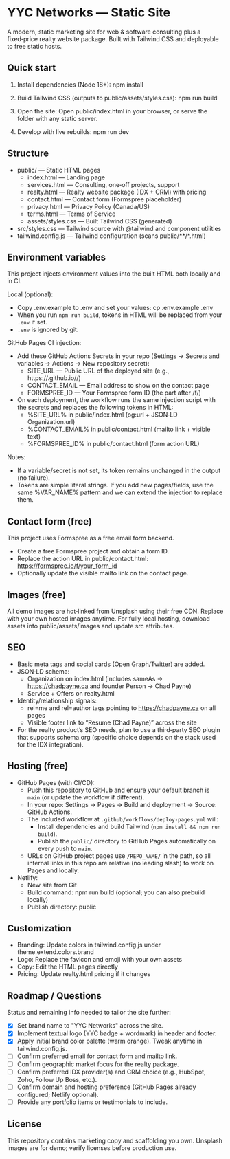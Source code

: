 # YYC Networks — Static Site

A modern, static marketing site for web & software consulting plus a fixed‑price realty website package. Built with Tailwind CSS and deployable to free static hosts.

## Quick start

1. Install dependencies (Node 18+):
   npm install

2. Build Tailwind CSS (outputs to public/assets/styles.css):
   npm run build

3. Open the site:
   Open public/index.html in your browser, or serve the folder with any static server.

4. Develop with live rebuilds:
   npm run dev

## Structure

- public/ — Static HTML pages
  - index.html — Landing page
  - services.html — Consulting, one‑off projects, support
  - realty.html — Realty website package (IDX + CRM) with pricing
  - contact.html — Contact form (Formspree placeholder)
  - privacy.html — Privacy Policy (Canada/US)
  - terms.html — Terms of Service
  - assets/styles.css — Built Tailwind CSS (generated)
- src/styles.css — Tailwind source with @tailwind and component utilities
- tailwind.config.js — Tailwind configuration (scans public/**/*.html)

## Environment variables

This project injects environment values into the built HTML both locally and in CI.

Local (optional):
- Copy .env.example to .env and set your values:
  cp .env.example .env
- When you run `npm run build`, tokens in HTML will be replaced from your `.env` if set.
- `.env` is ignored by git.

GitHub Pages CI injection:
- Add these GitHub Actions Secrets in your repo (Settings → Secrets and variables → Actions → New repository secret):
  - SITE_URL — Public URL of the deployed site (e.g., https://<user>.github.io/<repo>/)
  - CONTACT_EMAIL — Email address to show on the contact page
  - FORMSPREE_ID — Your Formspree form ID (the part after /f/)
- On each deployment, the workflow runs the same injection script with the secrets and replaces the following tokens in HTML:
  - %SITE_URL% in public/index.html (og:url + JSON‑LD Organization.url)
  - %CONTACT_EMAIL% in public/contact.html (mailto link + visible text)
  - %FORMSPREE_ID% in public/contact.html (form action URL)

Notes:
- If a variable/secret is not set, its token remains unchanged in the output (no failure).
- Tokens are simple literal strings. If you add new pages/fields, use the same %VAR_NAME% pattern and we can extend the injection to replace them.

## Contact form (free)

This project uses Formspree as a free email form backend.

- Create a free Formspree project and obtain a form ID.
- Replace the action URL in public/contact.html:
  https://formspree.io/f/your_form_id
- Optionally update the visible mailto link on the contact page.

## Images (free)

All demo images are hot‑linked from Unsplash using their free CDN. Replace with your own hosted images anytime. For fully local hosting, download assets into public/assets/images and update src attributes.

## SEO

- Basic meta tags and social cards (Open Graph/Twitter) are added.
- JSON‑LD schema:
  - Organization on index.html (includes sameAs → https://chadpayne.ca and founder Person → Chad Payne)
  - Service + Offers on realty.html
- Identity/relationship signals:
  - rel=me and rel=author tags pointing to https://chadpayne.ca on all pages
  - Visible footer link to “Resume (Chad Payne)” across the site
- For the realty product’s SEO needs, plan to use a third‑party SEO plugin that supports schema.org (specific choice depends on the stack used for the IDX integration).

## Hosting (free)

- GitHub Pages (with CI/CD):
  - Push this repository to GitHub and ensure your default branch is `main` (or update the workflow if different).
  - In your repo: Settings → Pages → Build and deployment → Source: GitHub Actions.
  - The included workflow at `.github/workflows/deploy-pages.yml` will:
    - Install dependencies and build Tailwind (`npm install && npm run build`).
    - Publish the `public/` directory to GitHub Pages automatically on every push to `main`.
  - URLs on GitHub project pages use `/REPO_NAME/` in the path, so all internal links in this repo are relative (no leading slash) to work on Pages and locally.
- Netlify:
  - New site from Git
  - Build command: npm run build (optional; you can also prebuild locally)
  - Publish directory: public

## Customization

- Branding: Update colors in tailwind.config.js under theme.extend.colors.brand
- Logo: Replace the favicon and emoji with your own assets
- Copy: Edit the HTML pages directly
- Pricing: Update realty.html pricing if it changes

## Roadmap / Questions

Status and remaining info needed to tailor the site further:

- [x] Set brand name to "YYC Networks" across the site.
- [x] Implement textual logo (YYC badge + wordmark) in header and footer.
- [x] Apply initial brand color palette (warm orange). Tweak anytime in tailwind.config.js.
- [ ] Confirm preferred email for contact form and mailto link.
- [ ] Confirm geographic market focus for the realty package.
- [ ] Confirm preferred IDX provider(s) and CRM choice (e.g., HubSpot, Zoho, Follow Up Boss, etc.).
- [ ] Confirm domain and hosting preference (GitHub Pages already configured; Netlify optional).
- [ ] Provide any portfolio items or testimonials to include.

## License

This repository contains marketing copy and scaffolding you own. Unsplash images are for demo; verify licenses before production use.
